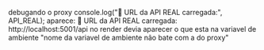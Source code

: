 debugando o proxy 
console.log("🔧 URL da API REAL carregada:", API_REAL);
aparece: 🔧 URL da API REAL carregada: http://localhost:5001/api no render
devia aparecer o que esta na variavel de ambiente
"nome da variavel de ambiente não bate com a do proxy"
